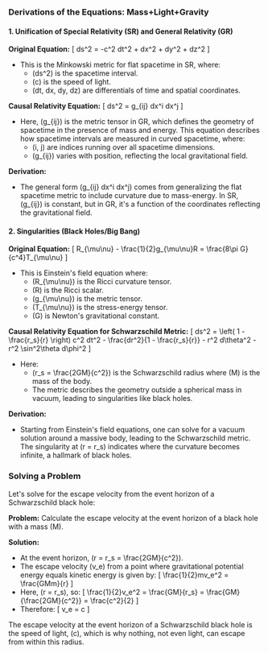 ### Derivations of the Equations: Mass+Light+Gravity

#### **1. Unification of Special Relativity (SR) and General Relativity (GR)**

**Original Equation:**
\[ ds^2 = -c^2 dt^2 + dx^2 + dy^2 + dz^2 \]
- This is the Minkowski metric for flat spacetime in SR, where:
  - \(ds^2\) is the spacetime interval.
  - \(c\) is the speed of light.
  - \(dt, dx, dy, dz\) are differentials of time and spatial coordinates.

**Causal Relativity Equation:**
\[ ds^2 = g_{ij} dx^i dx^j \]
- Here, \(g_{ij}\) is the metric tensor in GR, which defines the geometry of spacetime in the presence of mass and energy. This equation describes how spacetime intervals are measured in curved spacetime, where:
  - \(i, j\) are indices running over all spacetime dimensions.
  - \(g_{ij}\) varies with position, reflecting the local gravitational field.

**Derivation:**
- The general form \(g_{ij} dx^i dx^j\) comes from generalizing the flat spacetime metric to include curvature due to mass-energy. In SR, \(g_{ij}\) is constant, but in GR, it's a function of the coordinates reflecting the gravitational field.

#### **2. Singularities (Black Holes/Big Bang)**

**Original Equation:**
\[ R_{\mu\nu} - \frac{1}{2}g_{\mu\nu}R = \frac{8\pi G}{c^4}T_{\mu\nu} \]
- This is Einstein's field equation where:
  - \(R_{\mu\nu}\) is the Ricci curvature tensor.
  - \(R\) is the Ricci scalar.
  - \(g_{\mu\nu}\) is the metric tensor.
  - \(T_{\mu\nu}\) is the stress-energy tensor.
  - \(G\) is Newton's gravitational constant.

**Causal Relativity Equation for Schwarzschild Metric:**
\[ ds^2 = \left( 1 - \frac{r_s}{r} \right) c^2 dt^2 - \frac{dr^2}{1 - \frac{r_s}{r}} - r^2 d\theta^2 - r^2 \sin^2\theta d\phi^2 \]
- Here:
  - \(r_s = \frac{2GM}{c^2}\) is the Schwarzschild radius where \(M\) is the mass of the body.
  - The metric describes the geometry outside a spherical mass in vacuum, leading to singularities like black holes.

**Derivation:**
- Starting from Einstein's field equations, one can solve for a vacuum solution around a massive body, leading to the Schwarzschild metric. The singularity at \(r = r_s\) indicates where the curvature becomes infinite, a hallmark of black holes.

### Solving a Problem

Let's solve for the escape velocity from the event horizon of a Schwarzschild black hole:

**Problem:** Calculate the escape velocity at the event horizon of a black hole with a mass \(M\).

**Solution:**
- At the event horizon, \(r = r_s = \frac{2GM}{c^2}\).
- The escape velocity \(v_e\) from a point where gravitational potential energy equals kinetic energy is given by:
  \[ \frac{1}{2}mv_e^2 = \frac{GMm}{r} \]
- Here, \(r = r_s\), so:
  \[ \frac{1}{2}v_e^2 = \frac{GM}{r_s} = \frac{GM}{\frac{2GM}{c^2}} = \frac{c^2}{2} \]
- Therefore:
  \[ v_e = c \]

The escape velocity at the event horizon of a Schwarzschild black hole is the speed of light, \(c\), which is why nothing, not even light, can escape from within this radius.
